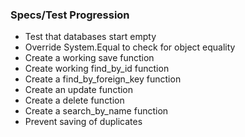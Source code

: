 ### Specs/Test Progression

* Test that databases start empty
* Override System.Equal to check for object equality
* Create a working save function
* Create working find_by_id function
* Create a find_by_foreign_key function
* Create an update function
* Create a delete function
* Create a search_by_name function
* Prevent saving of duplicates
